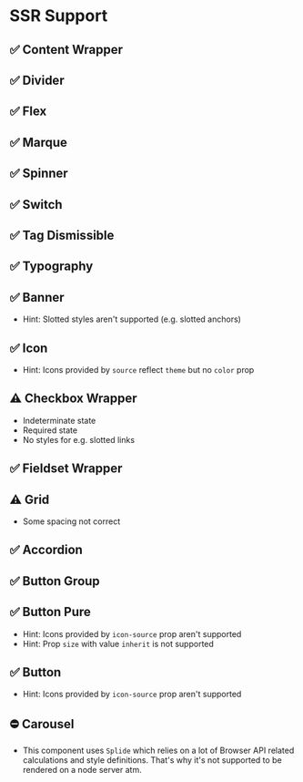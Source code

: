 # SSR Support

## ✅ Content Wrapper

## ✅ Divider

## ✅ Flex

## ✅ Marque

## ✅ Spinner

## ✅ Switch

## ✅ Tag Dismissible

## ✅ Typography

## ✅ Banner

- Hint: Slotted styles aren't supported (e.g. slotted anchors)

## ✅ Icon

- Hint: Icons provided by `source` reflect `theme` but no `color` prop

## ⚠️ Checkbox Wrapper

- Indeterminate state
- Required state
- No styles for e.g. slotted links

## ✅ Fieldset Wrapper

## ⚠️ Grid

- Some spacing not correct

## ✅ Accordion

## ✅ Button Group

## ✅ Button Pure

- Hint: Icons provided by `icon-source` prop aren't supported
- Hint: Prop `size` with value `inherit` is not supported

## ✅ Button

- Hint: Icons provided by `icon-source` prop aren't supported

## ⛔ Carousel

- This component uses `Splide` which relies on a lot of Browser API related calculations and style definitions. That's
  why it's not supported to be rendered on a node server atm.
